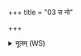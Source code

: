 +++
title = "03 स नो"

+++
<details><summary>मूलम् (WS)</summary>

स नो ददातु नो रयिमुरुं पिशङ्ग सन्दृशम् ।  
इन्द्रः पतिस्तुविष्टमो जनेष्वा ॥ ३ ॥
</details>